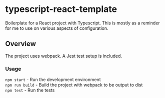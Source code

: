 # typescript-react-template

Boilerplate for a React project with Typescript. This is mostly as a reminder for me to use on various aspects of configuration.

## Overview

The project uses webpack. A Jest test setup is included.

### Usage

`npm start` - Run the development environment<br>
`npm run build` - Build the project with webpack to be output to dist<br>
`npm test` - Run the tests
